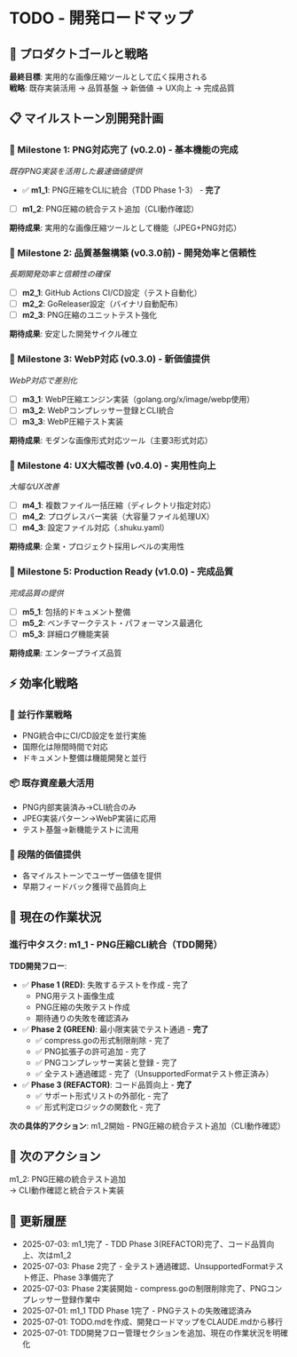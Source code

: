 # TODO - 開発ロードマップ

## 🎯 プロダクトゴールと戦略

**最終目標**: 実用的な画像圧縮ツールとして広く採用される  
**戦略**: 既存実装活用 → 品質基盤 → 新価値 → UX向上 → 完成品質

## 📋 マイルストーン別開発計画

### 🎯 Milestone 1: PNG対応完了 (v0.2.0) - 基本機能の完成
*既存PNG実装を活用した最速価値提供*

- ✅ **m1_1**: PNG圧縮をCLIに統合（TDD Phase 1-3） - **完了**
- [ ] **m1_2**: PNG圧縮の統合テスト追加（CLI動作確認）

**期待成果**: 実用的な画像圧縮ツールとして機能（JPEG+PNG対応）

### 🎯 Milestone 2: 品質基盤構築 (v0.3.0前) - 開発効率と信頼性
*長期開発効率と信頼性の確保*

- [ ] **m2_1**: GitHub Actions CI/CD設定（テスト自動化）
- [ ] **m2_2**: GoReleaser設定（バイナリ自動配布）
- [ ] **m2_3**: PNG圧縮のユニットテスト強化

**期待成果**: 安定した開発サイクル確立

### 🎯 Milestone 3: WebP対応 (v0.3.0) - 新価値提供
*WebP対応で差別化*

- [ ] **m3_1**: WebP圧縮エンジン実装（golang.org/x/image/webp使用）
- [ ] **m3_2**: WebPコンプレッサー登録とCLI統合
- [ ] **m3_3**: WebP圧縮テスト実装

**期待成果**: モダンな画像形式対応ツール（主要3形式対応）

### 🎯 Milestone 4: UX大幅改善 (v0.4.0) - 実用性向上
*大幅なUX改善*

- [ ] **m4_1**: 複数ファイル一括圧縮（ディレクトリ指定対応）
- [ ] **m4_2**: プログレスバー実装（大容量ファイル処理UX）
- [ ] **m4_3**: 設定ファイル対応（.shuku.yaml）

**期待成果**: 企業・プロジェクト採用レベルの実用性

### 🎯 Milestone 5: Production Ready (v1.0.0) - 完成品質
*完成品質の提供*

- [ ] **m5_1**: 包括的ドキュメント整備
- [ ] **m5_2**: ベンチマークテスト・パフォーマンス最適化
- [ ] **m5_3**: 詳細ログ機能実装

**期待成果**: エンタープライズ品質

## ⚡ 効率化戦略

### 🔄 並行作業戦略
- PNG統合中にCI/CD設定を並行実施
- 国際化は隙間時間で対応
- ドキュメント整備は機能開発と並行

### 📦 既存資産最大活用
- PNG内部実装済み→CLI統合のみ
- JPEG実装パターン→WebP実装に応用
- テスト基盤→新機能テストに流用

### 🎪 段階的価値提供
- 各マイルストーンでユーザー価値を提供
- 早期フィードバック獲得で品質向上

## 🚧 現在の作業状況

### 進行中タスク: m1_1 - PNG圧縮CLI統合（TDD開発）

**TDD開発フロー**:
- ✅ **Phase 1 (RED)**: 失敗するテストを作成 - 完了
  - PNG用テスト画像生成
  - PNG圧縮の失敗テスト作成
  - 期待通りの失敗を確認済み
- ✅ **Phase 2 (GREEN)**: 最小限実装でテスト通過 - **完了**
  - ✅ compress.goの形式制限削除 - 完了
  - ✅ PNG拡張子の許可追加 - 完了
  - ✅ PNGコンプレッサー実装と登録 - 完了
  - ✅ 全テスト通過確認 - 完了（UnsupportedFormatテスト修正済み）
- ✅ **Phase 3 (REFACTOR)**: コード品質向上 - **完了**
  - ✅ サポート形式リストの外部化 - 完了
  - ✅ 形式判定ロジックの関数化 - 完了

**次の具体的アクション**: m1_2開始 - PNG圧縮の統合テスト追加（CLI動作確認）

## 🚀 次のアクション

m1_2: PNG圧縮の統合テスト追加  
→ CLI動作確認と統合テスト実装

## 📅 更新履歴

- 2025-07-03: m1_1完了 - TDD Phase 3(REFACTOR)完了、コード品質向上、次はm1_2
- 2025-07-03: Phase 2完了 - 全テスト通過確認、UnsupportedFormatテスト修正、Phase 3準備完了
- 2025-07-03: Phase 2実装開始 - compress.goの制限削除完了、PNGコンプレッサー登録作業中
- 2025-07-01: m1_1 TDD Phase 1完了 - PNGテストの失敗確認済み
- 2025-07-01: TODO.mdを作成、開発ロードマップをCLAUDE.mdから移行
- 2025-07-01: TDD開発フロー管理セクションを追加、現在の作業状況を明確化
